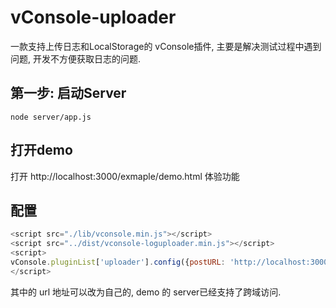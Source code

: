 vConsole-uploader
==============================

一款支持上传日志和LocalStorage的 vConsole插件, 主要是解决测试过程中遇到问题, 开发不方便获取日志的问题. 

## 第一步: 启动Server

``` 
node server/app.js
```

## 打开demo

打开 http://localhost:3000/exmaple/demo.html 体验功能


## 配置

``` js
<script src="./lib/vconsole.min.js"></script>
<script src="../dist/vconsole-loguploader.min.js"></script>
<script>
vConsole.pluginList['uploader'].config({postURL: 'http://localhost:3000/postLog'});
</script>
``` 
其中的 url 地址可以改为自己的, demo 的 server已经支持了跨域访问. 


